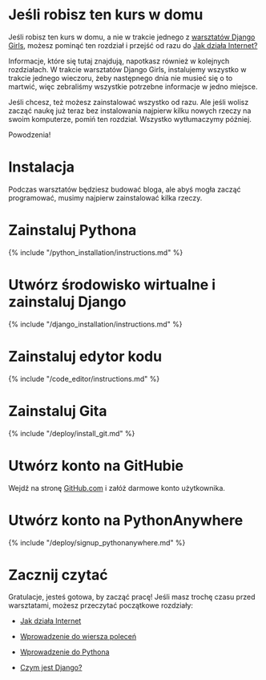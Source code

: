 # Jeśli robisz ten kurs w domu

Jeśli robisz ten kurs w domu, a nie w trakcie jednego z [warsztatów Django Girls](https://djangogirls.org/events/), możesz pominąć ten rozdział i przejść od razu do [Jak działa Internet?](../how_the_internet_works/README.md)

Informacje, które się tutaj znajdują, napotkasz również w kolejnych rozdziałach. W trakcie warsztatów Django Girls, instalujemy wszystko w trakcie jednego wieczoru, żeby następnego dnia nie musieć się o to martwić, więc zebraliśmy wszystkie potrzebne informacje w jedno miejsce.

Jeśli chcesz, też możesz zainstalować wszystko od razu. Ale jeśli wolisz zacząć naukę już teraz bez instalowania najpierw kilku nowych rzeczy na swoim komputerze, pomiń ten rozdział. Wszystko wytłumaczymy później.

Powodzenia!

# Instalacja

Podczas warsztatów będziesz budować bloga, ale abyś mogła zacząć programować, musimy najpierw zainstalować kilka rzeczy.

# Zainstaluj Pythona

{% include "/python_installation/instructions.md" %}

# Utwórz środowisko wirtualne i zainstaluj Django

{% include "/django_installation/instructions.md" %}

# Zainstaluj edytor kodu

{% include "/code_editor/instructions.md" %}

# Zainstaluj Gita

{% include "/deploy/install_git.md" %}

# Utwórz konto na GitHubie

Wejdź na stronę [GitHub.com](https://www.github.com) i załóż darmowe konto użytkownika.

# Utwórz konto na PythonAnywhere

{% include "/deploy/signup_pythonanywhere.md" %}

# Zacznij czytać

Gratulacje, jesteś gotowa, by zacząć pracę! Jeśli masz trochę czasu przed warsztatami, możesz przeczytać początkowe rozdziały:

  * [Jak działa Internet](../how_the_internet_works/README.md)

  * [Wprowadzenie do wiersza poleceń](../intro_to_command_line/README.md)

  * [Wprowadzenie do Pythona](../intro_to_command_line/README.md)

  * [Czym jest Django?](../django/README.md)
